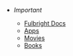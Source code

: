 <!-- Nav baar -->
* *Important*

  * [Fulbright Docs](Information/fulbrightDocs.md)
  * [Apps](Information/apps.md)
  * [Movies](Information/movies.md)
  * [Books](Information/books.md)
